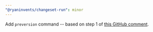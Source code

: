 ```yaml
---
"@ryaninvents/changeset-run": minor
---
```


Add `preversion` command -- based on step 1 of [this GitHub comment](https://github.com/atlassian/changesets/issues/310#issuecomment-622140214).
